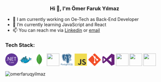 <h3 align="center">Hi 👋, I'm Ömer Faruk Yılmaz</h3>

- 🔭 I am currently working on Oe-Tech as Back-End Developer
- 🌱 I’m currently learning JavaScript and React
- 📫 You can reach me via [Linkedin][linkedin] or [email][email]

<h3 align="left">Tech Stack:</h3>
<p align="left"> 
    <img src="https://github.com/devicons/devicon/blob/master/icons/dotnetcore/dotnetcore-original.svg" width="40" height="40"/>
    <img src="https://github.com/devicons/devicon/blob/master/icons/docker/docker-original.svg" width="40" height="40"/>
    <img src="https://github.com/devicons/devicon/blob/master/icons/mongodb/mongodb-original.svg" width="40" height="40"/>
    <img src="https://www.svgrepo.com/show/303229/microsoft-sql-server-logo.svg" width="40" height="40"/>
    <img src="https://github.com/devicons/devicon/blob/master/icons/postgresql/postgresql-plain-wordmark.svg" width="40" height="40"/>
    <img src="https://github.com/devicons/devicon/blob/master/icons/javascript/javascript-original.svg" width="40" height="40"/>
    <img src="https://github.com/devicons/devicon/blob/master/icons/git/git-original.svg" width="40" height="40"/>
    <img src="https://github.com/devicons/devicon/blob/master/icons/visualstudio/visualstudio-plain.svg" width="40" height="40"/>
    <img src="https://www.svgrepo.com/show/354250/rabbitmq-icon.svg" width="40" height="40"/>
    <img src="https://www.svgrepo.com/show/354272/redis.svg" width="40" height="40"/>
    <img src="https://www.svgrepo.com/show/354202/postman-icon.svg" width="40" height="40"/>
</p>

<p align="left"> <img src="https://komarev.com/ghpvc/?username=omerfaruqyilmaz&label=Profile%20views&color=0e75b6&style=flat" alt="omerfaruqyilmaz" /> </p>


[email]: mailto:omerfaruqyilmaz@gmail.com
[linkedin]: https://www.linkedin.com/in/omerfaruqyilmaz
